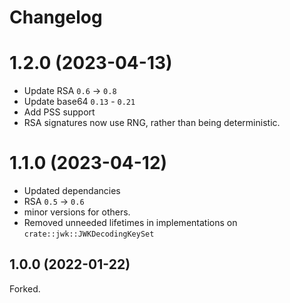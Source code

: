 # Changelog

# 1.2.0 (2023-04-13)

 - Update RSA `0.6` -> `0.8`
 - Update base64 `0.13` - `0.21`
 - Add PSS support
 - RSA signatures now use RNG, rather than being deterministic. 

# 1.1.0 (2023-04-12)

 - Updated dependancies
  - RSA `0.5` -> `0.6`
  - minor versions for others. 
 - Removed unneeded lifetimes in implementations on `crate::jwk::JWKDecodingKeySet`

## 1.0.0 (2022-01-22)

Forked. 